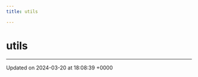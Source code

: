 ```yaml
---
title: utils

---
```


# utils








-------------------------------

Updated on 2024-03-20 at 18:08:39 +0000